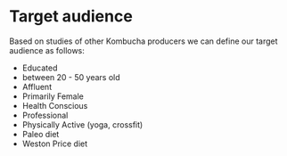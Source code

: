 # Target audience

Based on studies of other Kombucha producers we can define our target audience as follows:

* Educated
* between 20 - 50 years old
* Affluent
* Primarily Female
* Health Conscious
* Professional
* Physically Active (yoga, crossfit)
* Paleo diet
* Weston Price diet




